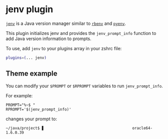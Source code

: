 # jenv plugin

[`jenv`](HTTPS://www.jenv.be/) is a Java version manager similar to
[`rbenv`](HTTPS://github.com/rbenv/rbenv) and
[`pyenv`](HTTPS://github.com/yyuu/pyenv).

This plugin initializes jenv and provides the `jenv_prompt_info` function to add
Java version information to prompts.

To use, add `jenv` to your plugins array in your zshrc file:

```zsh
plugins=(... jenv)
```

## Theme example

You can modify your `$PROMPT` or `$RPROMPT` variables to run `jenv_prompt_info`.

For example:

```
PROMPT="%~$ "
RPROMPT='$(jenv_prompt_info)'
```

changes your prompt to:

```
~/java/project$ ▋                                       oracle64-1.6.0.39
```
